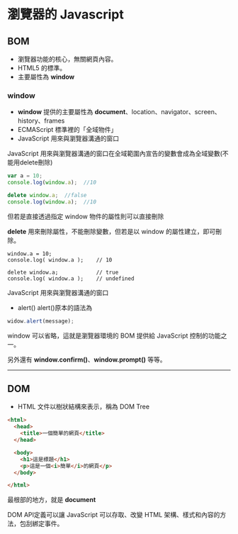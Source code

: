 # 瀏覽器的 Javascript
## BOM
* 瀏覽器功能的核心，無關網頁內容。
*  HTML5 的標準。
* 主要屬性為 __window__
### window
* __window__ 提供的主要屬性為 __document__、location、navigator、screen、history、frames
* ECMAScript 標準裡的「全域物件」
* JavaScript 用來與瀏覽器溝通的窗口

JavaScript 用來與瀏覽器溝通的窗口在全域範圍內宣告的變數會成為全域變數(不能用delete刪除)
```js
var a = 10;
console.log(window.a);  //10

delete window.a;  //false
console.log(window.a);  //10
```
但若是直接透過指定 window 物件的屬性則可以直接刪除

__delete__ 用來刪除屬性，不能刪除變數，但若是以 window 的屬性建立，即可刪除。
```
window.a = 10;
console.log( window.a );    // 10

delete window.a;            // true
console.log( window.a );    // undefined
```
JavaScript 用來與瀏覽器溝通的窗口
* alert()
alert()原本的語法為
```js
widow.alert(message);
```
window 可以省略，這就是瀏覽器環境的 BOM 提供給 JavaScript 控制的功能之一。

另外還有 __window.confirm()__、__window.prompt()__ 等等。

---
## DOM
* HTML 文件以樹狀結構來表示，稱為 DOM Tree
```html
<html>
  <head>
    <title>一個簡單的網頁</title>
  </head>

  <body>
    <h1>這是標題</h1>
    <p>這是一個<i>簡單</i>的網頁</p>
  </body>

</html>
```
最根部的地方，就是 __document__

DOM API定義可以讓 JavaScript 可以存取、改變 HTML 架構、樣式和內容的方法，包刮綁定事件。